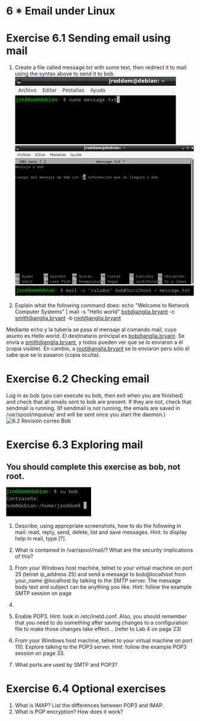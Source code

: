# 6 * Email under Linux

# Exercise 6.1 Sending email using mail
1. Create a file called message.txt with some text, then redirect it to mail using the syntax above to send it to
bob.
![6.1.1.1 Crear mensaje con nano](https://github.com/jroddom0103/DESPLIEGUE/blob/master/Slackware/06_email/Capturas/6.1.1.1CrearMensaje.png)
![6.1.1.2 Escribir mensaje](https://github.com/jroddom0103/DESPLIEGUE/blob/master/Slackware/06_email/Capturas/6.1.1.2EscribirMensaje.png)
![6.1.1.3 Envío del correo](https://github.com/jroddom0103/DESPLIEGUE/blob/master/Slackware/06_email/Capturas/6.1.1.3EnvioCorreo.png)

2. Explain what the following command does:
echo "Welcome to Network Computer Systems" | mail -s "Hello world"
bob@anglia.bryant -c smith@anglia.bryant -b root@anglia.bryant

Mediante echo y la tubería se pasa el mensaje al comando mail, cuyo asunto es Hello world. El destinatario principal es bob@anglia.bryant. Se envía a smith@anglia.bryant, y todos pueden ver que se lo enviaron a él (copia visible). En cambio, a root@anglia.bryant se lo enviaron pero sólo él sabe que se lo pasaron (copia oculta).

# Exercise 6.2 Checking email
Log in as bob (you can execute su bob, then exit when you are finished) and check that all emails sent to bob
are present. If they are not, check that sendmail is running. (If sendmail is not running, the emails are saved in /var/spool/mqueue/ and will be sent once you start the daemon.)
![6.2 Revisión correo Bob](https://github.com/jroddom0103/DESPLIEGUE/blob/master/Slackware/06_email/Capturas/6.2RevisionCorreo.png)

# Exercise 6.3 Exploring mail
## You should complete this exercise as bob, not root.
![6.3.0 Uso de bob y no root](https://github.com/jroddom0103/DESPLIEGUE/blob/master/Slackware/06_email/Capturas/6.3.0CambioBob.png)
1. Describe, using appropriate screenshots, how to do the following in mail: read, reply, send, delete, list and
save messages. Hint: to display help in mail, type [?].

2. What is contained in /var/spool/mail/? What are the security implications of this?
3. From your Windows host machine, telnet to your virtual machine on port 25 (telnet ip_address 25)
and send a message to bob@localhost from your_name @localhost by talking to the SMTP server. The
message body text and subject can be anything you like. Hint: follow the example SMTP session on page
33.
4. Enable POP3. Hint: look in /etc/inetd.conf. Also, you should remember that you need to do something
after saving changes to a configuration file to make those changes take effect... (refer to Lab 4 on page 23)
5. From your Windows host machine, telnet to your virtual machine on port 110. Explore talking to the
POP3 server. Hint: follow the example POP3 session on page 33.
6. What ports are used by SMTP and POP3?

# Exercise 6.4 Optional exercises
1. What is IMAP? List the differences between POP3 and IMAP.
2. What is PGP encryption? How does it work?